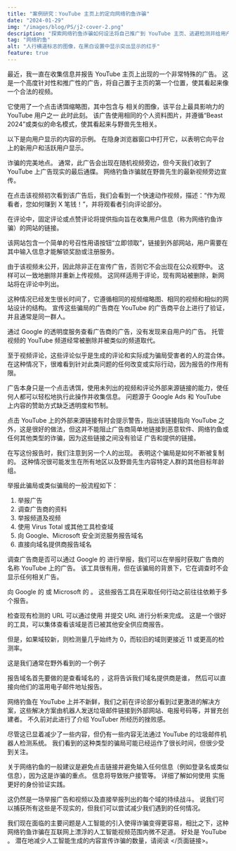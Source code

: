 ```yaml
---
title: "案例研究：YouTube 主页上的定向网络钓鱼诈骗"
date: "2024-01-29"
img: "/images/blog/PS/j2-cover-2.png"
description: "探索网络钓鱼诈骗如何设法将自己推广到 YouTube 主页、逃避检测并给用户带来风险。"
tag: "网络钓鱼"
alt: "人行横道标志的图像，在黑白设置中显示突出显示的红手"
feature: true
---
```


最近，我一直在收集信息并报告 YouTube 主页上出现的一个非常特殊的广告。 这是一个高度针对性和推广性的广告，将自己置于主页的第一个位置，使其看起来像一个合法的视频。

它使用了一个点击诱饵缩略图，其中包含与 <PageLink title="Mr Beast" url="https://www.youtube.com/user/mrbeast6000"></PageLink> 相关的图像，该平台上最具影响力的 YouTube 用户之一 此时此刻。 该广告使用相同的个人资料图片，并遵循“Beast 2024”或类似的命名模式，使其看起来与野兽先生相关。

以下是向用户显示的内容的示例。 在隐身浏览器窗口中打开它，以表明它向平台上的新用户和活跃用户显示。

<Media source="/images/blog/PS/j2-1.png" alt="YouTube 主页在目标视频旁边显示网络钓鱼诈骗的赞助视频"></Media>

诈骗的完美地点。 通常，此广告会出现在随机视频旁边，但今天我们收到了 YouTube 上广告现实的最后通牒。 网络钓鱼诈骗就在野兽先生的最新视频旁边宣传。

在点击该视频初次看到该广告后，我们会看到一个快速动作视频，描述：“作为观看者，您如何赚到 X 笔钱！”，并将观看者引向评论部分。

<Media source="/images/blog/PS/j2-3.png" alt="YouTube 的广告报告对话框，其中包含有关广告商的信息以及报告或阻止的选项"></Media>

在评论中，固定评论或点赞评论将提供指向旨在收集用户信息（称为网络钓鱼诈骗）的网站的链接。

该网站包含一个简单的号召性用语按钮“立即领取”，链接到外部网站，用户需要在其中输入信息才能解锁奖励或注册服务。

<Media source="/images/blog/PS/j2-5.png" alt="用于诱骗用户的域名预览，并通过号召性用语诱使用户点击索取奖励"></Media>

由于该视频未公开，因此除非正在宣传广告，否则它不会出现在公众视野中。 这样可以一致地删除并重新上传视频。 这同样适用于评论，现有网站被删除，新网站将在评论中列出。

这种情况已经发生很长时间了，它遵循相同的视频缩略图、相同的视频和相似的网站设计的结构。 宣传这些骗局的广告商在 YouTube 的广告商平台上进行了验证，并且通常是同一群人。

<Media source="/images/blog/PS/j2-2.png" alt="YouTube 评论部分，广告商评论钓鱼网站的链接"></Media>

通过 Google 的透明度服务查看广告商的广告，没有发现来自用户的广告。 托管视频的 YouTube 频道经常被删除并被类似的频道取代。

至于视频评论，这些评论似乎是生成的评论和实际成为骗局受害者的人的混合体。 在这种情况下，很难看到针对此类问题的任何改变或实际行动，因为报告的作用有限。

广告本身只是一个点击诱饵，使用未列出的视频和评论外部来源链接的能力，使任何人都可以轻松地执行此操作并收集信息。 问题源于 Google Ads 和 YouTube 上内容的赞助方式缺乏透明度和节制。

点击 YouTube 上的外部来源链接有时会提示警告，指出该链接指向 YouTube 之外，这是很好的做法，但这并不能阻止广告商简单地链接到恶意软件、网络钓鱼或任何其他类型的诈骗，因为这些链接之间没有验证 广告和提供的链接。

在写这份报告时，我们注意到另一个人的出现。 表明这个骗局是如何不断被复制的。 这种情况很可能发生在所有地区以及野兽先生内容特定人群的其他目标年龄组。

<Media source="/images/blog/PS/j2-6.png" alt="YouTube 主页显示另一个在第一位置推广的网络钓鱼骗局。"></Media>

举报此骗局或类似骗局的一般流程如下：

1. 举报广告
2. 调查广告商的资料
3. 举报频道及视频
4. 使用 Virus Total 或其他工具检查域
5. 向 Google、Microsoft 安全浏览服务报告域名
6. 直接向域名提供商报告域名

调查广告商是否可以通过 Google 的 <PageLink title="广告透明度服务" url="https://adstransparency.google.com/?region=anywhere"></PageLink> 进行举报，我们可以在举报时获取广告商的名称 YouTube 上的广告。 该工具很有用，但在该骗局的背景下，它在调查时不会显示任何相关广告。

向 Google 的 <PageLink title="安全浏览器报告" url="https://safebrowsing.google.com/safebrowsing/report_phish/?hl=en"></PageLink> 或 Microsoft 的 <PageLink title="等网站报告的方法 安全情报" url="https://www.microsoft.com/en-us/wdsi/support/report-unsafe-site-guest"></PageLink>。 这些报告工具在采取任何行动之前往往依赖于多个报告。

检查现有检测的 URL 可以通过使用 <PageLink title="VirusTotal" url="https://www.virustotal.com/gui/home/url"></PageLink> 并提交 URL 进行分析来完成。 这是一个很好的工具，可以集体查看该域是否已被其他安全供应商报告。

但是，如果域较新，则检测量几乎始终为 0，而较旧的域则更接近 11 或更高的检测率。

这是我们通常在野外看到的一个例子

<Media source="/images/blog/PS/j2-4.png" alt="VirusTotal 网站显示 12 个从 Youtube 上的网络钓鱼网址中发现的检测"></Media>

报告域名首先要做的是查看域名的 <PageLink title="whois" url="https://whois.domaintools.com/"></PageLink>，这将告诉我们域名提供商是谁， 然后可以直接向他们的滥用电子邮件地址报告。

网络钓鱼在 YouTube 上并不新鲜，我们之前在评论部分看到过更激进的解决方案，这些解决方案由机器人发送垃圾邮件链接到外部网站、电报号码等，并冒充创建者。 <PageLink title="The Verge" url="https://www.theverge.com/2022/4/8/23016861/youtube-comment-spam-testing-moderation"></PageLink> 不久前对此进行了介绍 YouTuber 所经历的挫败感。

尽管这已显着减少了一些内容，但仍有一些内容无法通过 YouTube 的垃圾邮件机器人检测系统。 我们看到的这种类型的骗局可能已经运作了很长时间，但很少受到关注。

关于网络钓鱼的一般建议是避免点击链接并避免输入任何信息（例如登录名或类似信息），因为这是诈骗的重点。 信息将导致账户接管等。 详细了解如何使用 <PageLink title="2FA" url="https://xanzhu.com/zh/blog/2fa-protect-against-phishing-scams"></PageLink> 实施更好的身份验证实践。

这仍然是一场举报广告和视频以及直接举报列出的每个域的持续战斗。 说我们可以捕获所有这些是不现实的，但我们可以尝试减少我们遇到的任何情况。

我们现在面临的主要问题是人工智能的引入使得诈骗变得更容易，相比之下，这种网络钓鱼诈骗在互联网上漂浮的人工智能视频范围内微不足道。 好处是 YouTube <PageLink title="投资更多" url="https://www.theverge.com/2024/1/25/24050443/youtube-is-investing-heavily-in-its-ability-to -stop-ai-celebrity-scam-ads"></PageLink>。
潜在地减少人工智能生成的内容宣传诈骗的数量，请阅读 <PageLink title="404Media" url="https://www.404media.co/youtube-deletes-1-000-videos-of-celebrity- 的更多信息 ai-诈骗广告/
"></页面链接>。
